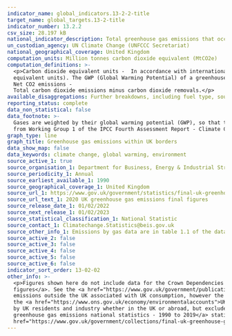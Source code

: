 ```yaml
---
indicator_name: global_indicators.13-2-2-title
target_name: global_targets.13-2-title
indicator_number: 13.2.2
csv_size: 28.197 kB
national_indicator_description: Total greenhouse gas emissions that occur within the UK’s borders.
un_custodian_agency: UN Climate Change (UNFCCC Secretariat)
national_geographical_coverage: United Kingdom
computation_units: Million tonnes carbon dioxide equivalent (MtCO2e)
computation_definitions: >-
  <p>Carbon dioxide equivalent units -  In accordance with international reporting and carbon trading protocols, each of these gases are weighted by their global warming potential (GWP), so that total greenhouse gas emissions can be reported on a consistent basis (in carbon dioxide
  equivalent units). The GWP (Global Warming Potential) of a greenhouse gas measures its effectiveness in global warming over 100 years relative to carbon dioxide. The GWPs used are from Working Group 1 of the IPCC Fourth Assessment Report - Climate Change 2007.<p>
  Net CO2 emissions -
  Total carbon dioxide emissions minus carbon dioxide removals.</p>
available_disaggregations: Further breakdowns, including fuel type, source sector, and end-user sector are available in the <a href="https://www.gov.uk/government/collections/final-uk-greenhouse-gas-emissions-national-statistics">UK greenhouse gas emissions final figures source data</a>. Net CO2 emissions (emissions minus removals) for the year 2020 is currently provisional data.
reporting_status: complete
data_non_statistical: false
data_footnote: >-
  Gases are weighted by their global warming potential (GWP), so that total greenhouse gas emissions can be reported on a consistent basis (in carbon dioxide equivalent units). The GWP for each gas is defined as its warming influence relative to that of carbon dioxide. The GWPs used are
  from Working Group 1 of the IPCC Fourth Assessment Report - Climate Change 2007.
graph_type: line
graph_title: Greenhouse gas emissions within UK borders
data_show_map: false
data_keywords: climate change, global warming, environment
source_active_1: true
source_organisation_1: Department for Business, Energy & Industrial Strategy (BEIS)
source_periodicity_1: Annual
source_earliest_available_1: 1990
source_geographical_coverage_1: United Kingdom
source_url_1: https://www.gov.uk/government/statistics/final-uk-greenhouse-gas-emissions-national-statistics-1990-to-2020
source_url_text_1: 2020 UK greenhouse gas emissions final figures
source_release_date_1: 01/02/2022
source_next_release_1: 01/02/2023
source_statistical_classification_1: National Statistic
source_contact_1: Climatechange.Statistics@beis.gov.uk
source_other_info_1: Emissions by gas data are in table 1.1 of the data tables
source_active_2: false
source_active_3: false
source_active_4: false
source_active_5: false
source_active_6: false
indicator_sort_order: 13-02-02
other_info: >-
  <p>Figures shown here do not include data for the Crown Dependencies and Overseas Territories, however, those data are available in the <a href="https://www.gov.uk/government/collections/final-uk-greenhouse-gas-emissions-national-statistics)">UK greenhouse gas emissions final
  figures</a>. See the <a href="https://www.gov.uk/government/publications/uk-greenhouse-gas-emissions-explanatory-notes">UK greenhouse gas emissions</a> background quality report for information on quality and methodology.<p></p>The figures presented here do not include estimates of
  emissions outside the UK associated with UK consumption, however the Department for Environment, Food and Rural Affairs (DEFRA) publishes estimates of the <a href="https://www.gov.uk/government/statistics/uks-carbon-footprint">UK’s carbon footprint</a> annually. Emissions as measured by
  the <a href="https://www.ons.gov.uk/economy/environmentalaccounts">UK Environmental Accounts</a>, published by the Office for National Statistics (ONS) measure greenhouse gas emissions on what is referred to as a “residents” basis. This means that the figures represent emissions caused
  by UK residents and industry whether in the UK or abroad, but exclude emissions within the UK that can be attributed to overseas residents and businesses.  The <a href="https://www.gov.uk/government/statistics/final-uk-greenhouse-gas-emissions-national-statistics-1990-to-2019">Final UK
  greenhouse gas emissions national statistics - 1990 to 2019</a> statistical release includes an outline of the differences between the three approaches.<p></p>Uncertainty levels for the UK estimates shown here can be found in table 4.1 of the <a
  href="https://www.gov.uk/government/collections/final-uk-greenhouse-gas-emissions-national-statistics">UK greenhouse gas emissions final figures</a>.</p> Data follows the UN specification for this indicator. This indicator has been identified in collaboration with topic experts.
---
```

